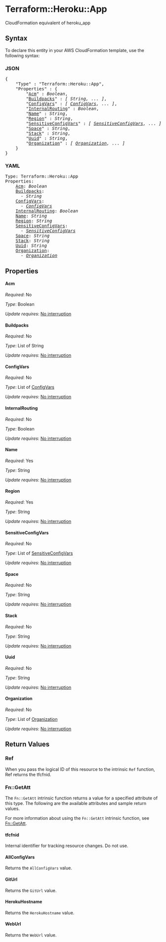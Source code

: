 # Terraform::Heroku::App

CloudFormation equivalent of heroku_app

## Syntax

To declare this entity in your AWS CloudFormation template, use the following syntax:

### JSON

<pre>
{
    "Type" : "Terraform::Heroku::App",
    "Properties" : {
        "<a href="#acm" title="Acm">Acm</a>" : <i>Boolean</i>,
        "<a href="#buildpacks" title="Buildpacks">Buildpacks</a>" : <i>[ String, ... ]</i>,
        "<a href="#configvars" title="ConfigVars">ConfigVars</a>" : <i>[ <a href="configvars.md">ConfigVars</a>, ... ]</i>,
        "<a href="#internalrouting" title="InternalRouting">InternalRouting</a>" : <i>Boolean</i>,
        "<a href="#name" title="Name">Name</a>" : <i>String</i>,
        "<a href="#region" title="Region">Region</a>" : <i>String</i>,
        "<a href="#sensitiveconfigvars" title="SensitiveConfigVars">SensitiveConfigVars</a>" : <i>[ <a href="sensitiveconfigvars.md">SensitiveConfigVars</a>, ... ]</i>,
        "<a href="#space" title="Space">Space</a>" : <i>String</i>,
        "<a href="#stack" title="Stack">Stack</a>" : <i>String</i>,
        "<a href="#uuid" title="Uuid">Uuid</a>" : <i>String</i>,
        "<a href="#organization" title="Organization">Organization</a>" : <i>[ <a href="organization.md">Organization</a>, ... ]</i>
    }
}
</pre>

### YAML

<pre>
Type: Terraform::Heroku::App
Properties:
    <a href="#acm" title="Acm">Acm</a>: <i>Boolean</i>
    <a href="#buildpacks" title="Buildpacks">Buildpacks</a>: <i>
      - String</i>
    <a href="#configvars" title="ConfigVars">ConfigVars</a>: <i>
      - <a href="configvars.md">ConfigVars</a></i>
    <a href="#internalrouting" title="InternalRouting">InternalRouting</a>: <i>Boolean</i>
    <a href="#name" title="Name">Name</a>: <i>String</i>
    <a href="#region" title="Region">Region</a>: <i>String</i>
    <a href="#sensitiveconfigvars" title="SensitiveConfigVars">SensitiveConfigVars</a>: <i>
      - <a href="sensitiveconfigvars.md">SensitiveConfigVars</a></i>
    <a href="#space" title="Space">Space</a>: <i>String</i>
    <a href="#stack" title="Stack">Stack</a>: <i>String</i>
    <a href="#uuid" title="Uuid">Uuid</a>: <i>String</i>
    <a href="#organization" title="Organization">Organization</a>: <i>
      - <a href="organization.md">Organization</a></i>
</pre>

## Properties

#### Acm

_Required_: No

_Type_: Boolean

_Update requires_: [No interruption](https://docs.aws.amazon.com/AWSCloudFormation/latest/UserGuide/using-cfn-updating-stacks-update-behaviors.html#update-no-interrupt)

#### Buildpacks

_Required_: No

_Type_: List of String

_Update requires_: [No interruption](https://docs.aws.amazon.com/AWSCloudFormation/latest/UserGuide/using-cfn-updating-stacks-update-behaviors.html#update-no-interrupt)

#### ConfigVars

_Required_: No

_Type_: List of <a href="configvars.md">ConfigVars</a>

_Update requires_: [No interruption](https://docs.aws.amazon.com/AWSCloudFormation/latest/UserGuide/using-cfn-updating-stacks-update-behaviors.html#update-no-interrupt)

#### InternalRouting

_Required_: No

_Type_: Boolean

_Update requires_: [No interruption](https://docs.aws.amazon.com/AWSCloudFormation/latest/UserGuide/using-cfn-updating-stacks-update-behaviors.html#update-no-interrupt)

#### Name

_Required_: Yes

_Type_: String

_Update requires_: [No interruption](https://docs.aws.amazon.com/AWSCloudFormation/latest/UserGuide/using-cfn-updating-stacks-update-behaviors.html#update-no-interrupt)

#### Region

_Required_: Yes

_Type_: String

_Update requires_: [No interruption](https://docs.aws.amazon.com/AWSCloudFormation/latest/UserGuide/using-cfn-updating-stacks-update-behaviors.html#update-no-interrupt)

#### SensitiveConfigVars

_Required_: No

_Type_: List of <a href="sensitiveconfigvars.md">SensitiveConfigVars</a>

_Update requires_: [No interruption](https://docs.aws.amazon.com/AWSCloudFormation/latest/UserGuide/using-cfn-updating-stacks-update-behaviors.html#update-no-interrupt)

#### Space

_Required_: No

_Type_: String

_Update requires_: [No interruption](https://docs.aws.amazon.com/AWSCloudFormation/latest/UserGuide/using-cfn-updating-stacks-update-behaviors.html#update-no-interrupt)

#### Stack

_Required_: No

_Type_: String

_Update requires_: [No interruption](https://docs.aws.amazon.com/AWSCloudFormation/latest/UserGuide/using-cfn-updating-stacks-update-behaviors.html#update-no-interrupt)

#### Uuid

_Required_: No

_Type_: String

_Update requires_: [No interruption](https://docs.aws.amazon.com/AWSCloudFormation/latest/UserGuide/using-cfn-updating-stacks-update-behaviors.html#update-no-interrupt)

#### Organization

_Required_: No

_Type_: List of <a href="organization.md">Organization</a>

_Update requires_: [No interruption](https://docs.aws.amazon.com/AWSCloudFormation/latest/UserGuide/using-cfn-updating-stacks-update-behaviors.html#update-no-interrupt)

## Return Values

### Ref

When you pass the logical ID of this resource to the intrinsic `Ref` function, Ref returns the tfcfnid.

### Fn::GetAtt

The `Fn::GetAtt` intrinsic function returns a value for a specified attribute of this type. The following are the available attributes and sample return values.

For more information about using the `Fn::GetAtt` intrinsic function, see [Fn::GetAtt](https://docs.aws.amazon.com/AWSCloudFormation/latest/UserGuide/intrinsic-function-reference-getatt.html).

#### tfcfnid

Internal identifier for tracking resource changes. Do not use.

#### AllConfigVars

Returns the <code>AllConfigVars</code> value.

#### GitUrl

Returns the <code>GitUrl</code> value.

#### HerokuHostname

Returns the <code>HerokuHostname</code> value.

#### WebUrl

Returns the <code>WebUrl</code> value.

